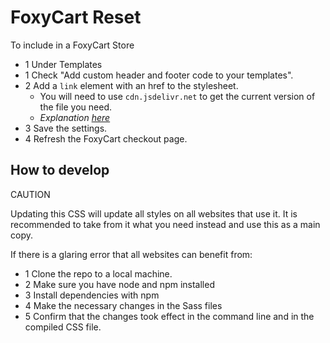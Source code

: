 # FoxyCart Reset

To include in a FoxyCart Store

-   1 Under Templates
-   1 Check "Add custom header and footer code to your templates".
-   2 Add a `link` element with an href to the stylesheet.
    -   You will need to use `cdn.jsdelivr.net` to get the current version of the file you need.
    -   _Explanation [here](https://stackoverflow.com/a/18049842)_
-   3 Save the settings.
-   4 Refresh the FoxyCart checkout page.

## How to develop

CAUTION

Updating this CSS will update all styles on all websites that use it. It is recommended to take from it what you need instead and use this as a main copy.

If there is a glaring error that all websites can benefit from:

-   1 Clone the repo to a local machine.
-   2 Make sure you have node and npm installed
-   3 Install dependencies with npm
-   4 Make the necessary changes in the Sass files
-   5 Confirm that the changes took effect in the command line and in the compiled CSS file.
